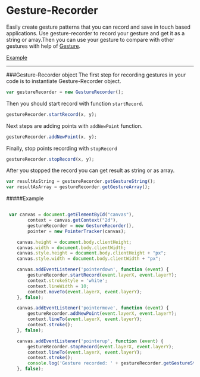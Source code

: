 # Gesture-Recorder
Easily create gesture patterns that you can record and save in touch based applications.
Use gesture-recorder to record your gesture and get it as a string or array.Then you can use your gesture to compare with other gestures with help of [Gesture](https://github.com/Rapid-Application-Development-JS/Gesture).

[Example](https://github.com/Rapid-Application-Development-JS/Gesture/tree/master/example/index.html)

---

###Gesture-Recorder object
The first step for recording gestures in your code is to instantiate Gesture-Recorder object.

```javascript
var gestureRecorder = new GestureRecorder();
```

Then you should start record with function `startRecord`.

```javascript
gestureRecorder.startRecord(x, y);
```

Next steps are adding points with `addNewPoint` function.


```javascript
gestureRecorder.addNewPoint(x, y);
```

Finally, stop points recording with  `stopRecord`

```javascript
gestureRecorder.stopRecord(x, y);
```

After you stopped the record you can get result as string or as array.

```javascript
var resultAsString = gestureRecorder.getGestureString();
var resultAsArray = gestureRecorder.getGestureArray();
```


#####Example
```javascript

 var canvas = document.getElementById("canvas"),
        context = canvas.getContext("2d"),
        gestureRecorder = new GestureRecorder(),
        pointer = new PointerTracker(canvas);

    canvas.height = document.body.clientHeight;
    canvas.width = document.body.clientWidth;
    canvas.style.height = document.body.clientHeight + "px";
    canvas.style.width = document.body.clientWidth + "px";

    canvas.addEventListener('pointerdown', function (event) {
        gestureRecorder.startRecord(event.layerX, event.layerY);
        context.strokeStyle = 'white';
        context.lineWidth = 10;
        context.moveTo(event.layerX, event.layerY);
    }, false);

    canvas.addEventListener('pointermove', function (event) {
        gestureRecorder.addNewPoint(event.layerX, event.layerY);
        context.lineTo(event.layerX, event.layerY);
        context.stroke();
    }, false);

    canvas.addEventListener('pointerup', function (event) {
        gestureRecorder.stopRecord(event.layerX, event.layerY);
        context.lineTo(event.layerX, event.layerY);
        context.stroke();
        console.log('Gesture recorded: ' + gestureRecorder.getGestureString());
    }, false);



```
